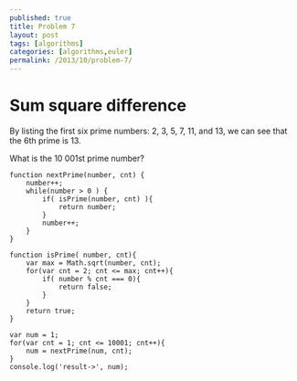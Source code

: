 ```yaml
---
published: true
title: Problem 7
layout: post
tags: [algorithms]
categories: [algorithms,euler]
permalink: /2013/10/problem-7/
---
```


# Sum square difference

By listing the first six prime numbers: 2, 3, 5, 7, 11, and 13, we can see that the 6th prime is 13.

What is the 10 001st prime number?


```
function nextPrime(number, cnt) {
    number++;
    while(number > 0 ) {
        if( isPrime(number, cnt) ){
            return number;
        }
        number++;
    }
}

function isPrime( number, cnt){
    var max = Math.sqrt(number, cnt);
    for(var cnt = 2; cnt <= max; cnt++){
        if( number % cnt === 0){
            return false;
        }
    }
    return true;
}

var num = 1;
for(var cnt = 1; cnt <= 10001; cnt++){
    num = nextPrime(num, cnt);
}
console.log('result->', num);
```
